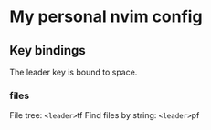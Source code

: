 # My personal nvim config

## Key bindings

The leader key is bound to space.

### files

File tree: `<leader>`tf
Find files by string: `<leader>`pf
